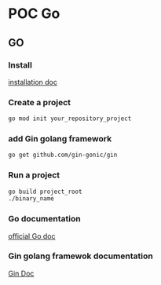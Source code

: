 # POC Go

## GO

### Install

[installation doc](https://go.dev/doc/install)

### Create a project

```bash
go mod init your_repository_project
```

### add Gin golang framework

```bash
go get github.com/gin-gonic/gin
```

### Run a project

```bash
go build project_root
./binary_name
```

### Go documentation

[official Go doc](https://go.dev/doc/)

### Gin golang framewok documentation

[Gin Doc](https://gin-gonic.com/docs/)